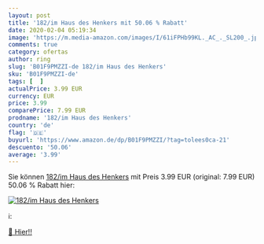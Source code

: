 ```yaml
---
layout: post
title: '182/im Haus des Henkers mit 50.06 % Rabatt'
date: 2020-02-04 05:19:34
image: 'https://m.media-amazon.com/images/I/61iFPHb99KL._AC_._SL200_.jpg'
comments: true
category: ofertas
author: ring
slug: 'B01F9PMZZI-de 182/im Haus des Henkers'
sku: 'B01F9PMZZI-de'
tags: [  ]
actualPrice: 3.99 EUR
currency: EUR
price: 3.99
comparePrice: 7.99 EUR
prodname: '182/im Haus des Henkers'
country: 'de'
flag: '🇩🇪'
buyurl: 'https://www.amazon.de/dp/B01F9PMZZI/?tag=tolees0ca-21'
descuento: '50.06'
average: '3.99'
---
```


Sie können [182/im Haus des Henkers](https://www.amazon.de/dp/B01F9PMZZI/?tag=tolees0ca-21) mit Preis 3.99 EUR (original: 7.99 EUR) 50.06 % Rabatt hier:

[![182/im Haus des Henkers](https://m.media-amazon.com/images/I/61iFPHb99KL._AC_._SL200_.jpg)](https://www.amazon.de/dp/B01F9PMZZI/?tag=tolees0ca-21)

ℹ️:


[🛒 Hier!!](https://www.amazon.de/dp/B01F9PMZZI/?tag=tolees0ca-21)
